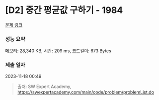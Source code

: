 # [D2] 중간 평균값 구하기 - 1984 

[문제 링크](https://swexpertacademy.com/main/code/problem/problemDetail.do?contestProbId=AV5Pw_-KAdcDFAUq) 

### 성능 요약

메모리: 28,340 KB, 시간: 209 ms, 코드길이: 673 Bytes

### 제출 일자

2023-11-18 00:49



> 출처: SW Expert Academy, https://swexpertacademy.com/main/code/problem/problemList.do